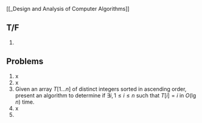 [[_Design and Analysis of Computer Algorithms]]

## T/F

1. 


## Problems

1. x
2. x
3. Given an array $T[1 \dots n]$ of distinct integers sorted in ascending order, present an algorithm to determine if $\exists i, 1 \leq i \leq n$ such that $T[i] = i$ in $O(\lg n)$ time.
4. x
5. 


